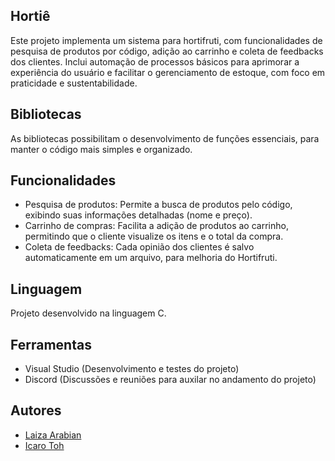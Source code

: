 ## Hortiê
Este projeto implementa um sistema para hortifruti, com funcionalidades de pesquisa de produtos por código, adição ao carrinho e coleta de feedbacks dos clientes. Inclui automação de processos básicos para aprimorar a experiência do usuário e facilitar o gerenciamento de estoque, com foco em praticidade e sustentabilidade.
## Bibliotecas
As bibliotecas possibilitam o desenvolvimento de funções essenciais, para manter o código mais simples e organizado.
## Funcionalidades
- Pesquisa de produtos: Permite a busca de produtos pelo código, exibindo suas informações detalhadas (nome e preço).
- Carrinho de compras: Facilita a adição de produtos ao carrinho, permitindo que o cliente visualize os itens e o total da compra.
- Coleta de feedbacks: Cada opinião dos clientes é salvo automaticamente em um arquivo, para melhoria do Hortifruti.
## Linguagem
Projeto desenvolvido na linguagem C.
## Ferramentas
- Visual Studio (Desenvolvimento e testes do projeto)
- Discord (Discussões e reuniões para auxilar no andamento do projeto)
## Autores
- [Laiza Arabian](https://github.com/LaizaArabian)
- [Icaro Toh](https://github.com/IcaroToh)
